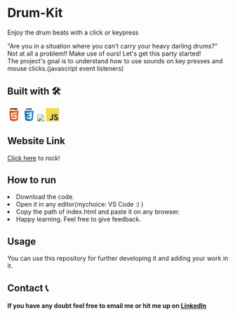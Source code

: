 # Drum-Kit
Enjoy the drum beats with a click or keypress

"Are you in a situation where you can't carry your heavy darling drums?" Not at all a problem!! Make use of ours!
Let's get this party started!
<br>
The project's goal is to understand how to use sounds on key presses and mouse clicks.(javascript event listeners)

## Built with 🛠️
<code><img height="30" src="https://raw.githubusercontent.com/github/explore/80688e429a7d4ef2fca1e82350fe8e3517d3494d/topics/html/html.png"></code>
<code><img height="30" src="https://raw.githubusercontent.com/github/explore/80688e429a7d4ef2fca1e82350fe8e3517d3494d/topics/css/css.png"></code>
<code><img height="30" src="https://github.com/tomchen/stack-icons/raw/master/logos/bootstrap.svg"></code>
<code><img height="30" src="https://raw.githubusercontent.com/github/explore/80688e429a7d4ef2fca1e82350fe8e3517d3494d/topics/javascript/javascript.png"></code>

## Website Link
<a href="https://chebrolutejaswi.github.io/Drum-Kit/">Click here</a> to rock!

## How to run 
<li>Download the code.
<li>Open it in any editor(mychoice: VS Code :) )
<li>Copy the path of index.html and paste it on any browser.
<li>Happy learning. Feel free to give feedback.

## Usage 
You can use this repository for further developing it and adding your work in it. 

## Contact 📞

#### If you have any doubt feel free to email me or hit me up on [LinkedIn](https://www.linkedin.com/in/chebrolu-tejaswi/)
